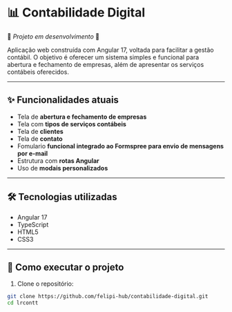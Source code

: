 # 📊 Contabilidade Digital

🚧 *Projeto em desenvolvimento* 🚧

Aplicação web construída com Angular 17, voltada para facilitar a gestão contábil. O objetivo é oferecer um sistema simples e funcional para abertura e fechamento de empresas, além de apresentar os serviços contábeis oferecidos.

---

## ✨ Funcionalidades atuais

- Tela de **abertura e fechamento de empresas**
- Tela com **tipos de serviços contábeis**
- Tela de **clientes**
- Tela de **contato**
- Fomulario **funcional integrado ao Formspree para envio de mensagens por e-mail**
- Estrutura com **rotas Angular**
- Uso de **modais personalizados**

---

## 🛠️ Tecnologias utilizadas

- Angular 17
- TypeScript
- HTML5
- CSS3

---

## 🚀 Como executar o projeto

1. Clone o repositório:

```bash
git clone https://github.com/felipi-hub/contabilidade-digital.git
cd lrcontt
